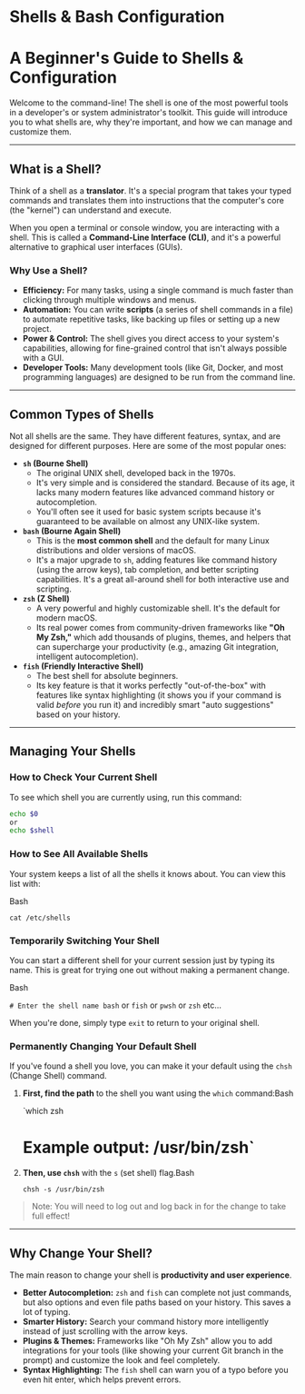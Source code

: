 # Shells & Bash Configuration

# A Beginner's Guide to Shells & Configuration

Welcome to the command-line! The shell is one of the most powerful tools in a developer's or system administrator's toolkit. This guide will introduce you to what shells are, why they're important, and how we can manage and customize them.

---

## What is a Shell?

Think of a shell as a **translator**. It's a special program that takes your typed commands and translates them into instructions that the computer's core (the "kernel") can understand and execute.

When you open a terminal or console window, you are interacting with a shell. This is called a **Command-Line Interface (CLI)**, and it's a powerful alternative to graphical user interfaces (GUIs).

### Why Use a Shell?

- **Efficiency:** For many tasks, using a single command is much faster than clicking through multiple windows and menus.
- **Automation:** You can write **scripts** (a series of shell commands in a file) to automate repetitive tasks, like    backing up files or setting up a new project.
- **Power & Control:** The shell gives you direct access to your system's capabilities, allowing for fine-grained control that isn't always possible with a GUI.
- **Developer Tools:** Many development tools (like Git, Docker, and most programming languages) are designed to be run from the command line.

---

## Common Types of Shells

Not all shells are the same. They have different features, syntax, and are designed for different purposes. Here are some of the most popular ones:

- **`sh` (Bourne Shell)**
    - The original UNIX shell, developed back in the 1970s.
    - It's very simple and is considered the standard. Because of its age, it lacks many modern features like advanced command history or autocompletion.
    - You'll often see it used for basic system scripts because it's guaranteed to be available on almost any UNIX-like system.
- **`bash` (Bourne Again Shell)**
    - This is the **most common shell** and the default for many Linux distributions and older versions of macOS.
    - It's a major upgrade to `sh`, adding features like command history (using the arrow keys), tab completion, and better scripting capabilities. It's a great all-around shell for both interactive use and scripting.
- **`zsh` (Z Shell)**
    - A very powerful and highly customizable shell. It's the default for modern macOS.
    - Its real power comes from community-driven frameworks like **"Oh My Zsh,"** which add thousands of plugins, themes, and helpers that can supercharge your productivity (e.g., amazing Git integration, intelligent autocompletion).
- **`fish` (Friendly Interactive Shell)**
    - The best shell for absolute beginners.
    - Its key feature is that it works perfectly "out-of-the-box" with features like syntax highlighting (it shows you if your command is valid *before* you run it) and incredibly smart "auto suggestions" based on your history.

---

## Managing Your Shells

### How to Check Your Current Shell

To see which shell you are currently using, run this command:

```bash
echo $0
or 
echo $shell
```

### How to See All Available Shells

Your system keeps a list of all the shells it knows about. You can view this list with:

Bash

`cat /etc/shells`

### Temporarily Switching Your Shell

You can start a different shell for your current session just by typing its name. This is great for trying one out without making a permanent change.

Bash

`# Enter the shell name
bash`
or 
`fish`
or 
`pwsh`
or
`zsh` etc…

When you're done, simply type `exit` to return to your original shell.

### Permanently Changing Your Default Shell

If you've found a shell you love, you can make it your default using the `chsh` (Change Shell) command.

1. **First, find the path** to the shell you want using the `which` command:Bash
    
    `which zsh
    # Example output: /usr/bin/zsh`
    
2. **Then, use `chsh`** with the `s` (set shell) flag.Bash
    
    `chsh -s /usr/bin/zsh`
    

> Note: You will need to log out and log back in for the change to take full effect!
> 

---

## Why Change Your Shell?

The main reason to change your shell is **productivity and user experience**.

- **Better Autocompletion:** `zsh` and `fish` can complete not just commands, but also options and even file paths based on your history. This saves a lot of typing.
- **Smarter History:** Search your command history more intelligently instead of just scrolling with the arrow keys.
- **Plugins & Themes:** Frameworks like "Oh My Zsh" allow you to add integrations for your tools (like showing your current Git branch in the prompt) and customize the look and feel completely.
- **Syntax Highlighting:** The `fish` shell can warn you of a typo before you even hit enter, which helps prevent errors.